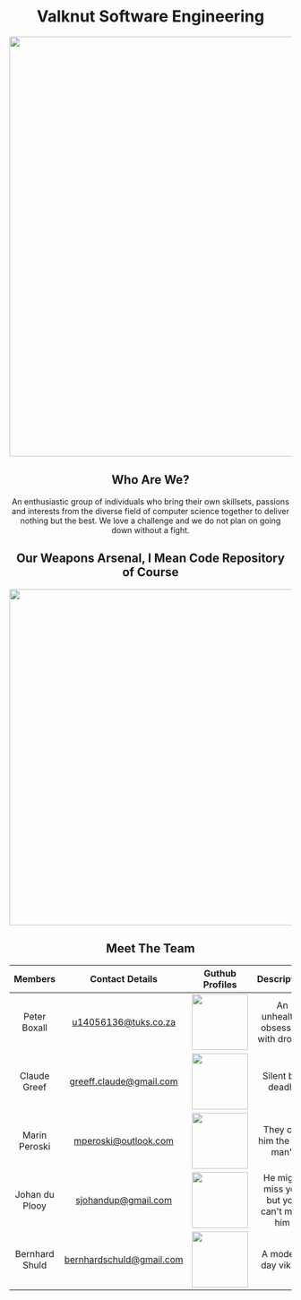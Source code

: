 # <center> Valknut Software Engineering </center> #

<center><img src="https://upload.wikimedia.org/wikipedia/commons/thumb/b/ba/Valknut.svg/1200px-Valknut.svg.png" width = "750"/></center>

## <center> Who Are We? </center> ##

<center> An enthusiastic group of individuals who bring their own skillsets, passions and interests from the diverse field of computer science together to deliver nothing but the best. We love a challenge and we do not plan on going down without a fight. </center>  

## <center> Our Weapons Arsenal, I Mean Code Repository of Course </center> ##

<center><a href="https://github.com/Valknut-Software-Engineering"><img src="https://assets-cdn.github.com/images/modules/open_graph/github-mark.png" width = "600"/></a></center>

## <center> Meet The Team </center> ##

<center>

| Members  | Contact Details  | Guthub Profiles | Description |
| :-:      |:-:               | :-:             | :-:         |
| Peter Boxall | u14056136@tuks.co.za | <a href="https://github.com/PeteElite"><img src="http://cameronmcefee.com/img/work/the-octocat/ironcat.jpg" width="100"/></a> | An unhealthy obsession with drones |
| Claude Greef | greeff.claude@gmail.com | <a href="https://github.com/MasterJetson"><img src="https://tctechcrunch2011.files.wordpress.com/2012/02/coderdojo-octocat3.jpg" width="100" /></a> | Silent but deadly |
| Marin Peroski | mperoski@outlook.com | <a href="https://github.com/Mazzl3s"><img src="https://octodex.github.com/images/daftpunktocat-thomas.gif" width="100"/></a> | They call him the "tin man" |
| Johan du Plooy | sjohandup@gmail.com | <a href="https://github.com/sjohandup"><img src="https://octodex.github.com//images/jetpacktocat.png" width="100" /></a> | He might miss you but you can't miss him |
| Bernhard Shuld | bernhardschuld@gmail.com | <a href="https://github.com/BernhardSchuld"><img src="https://octodex.github.com/images/bear-cavalry.jpg" width="100" /></a> | A modern day viking |

</center>

